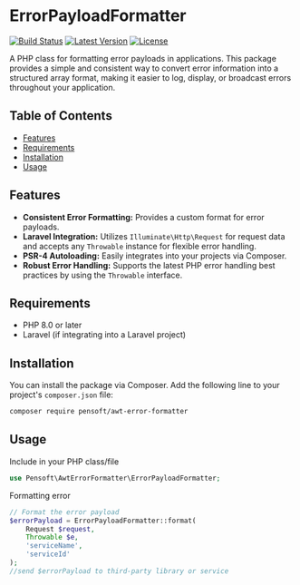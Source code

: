 # ErrorPayloadFormatter

[![Build Status](https://img.shields.io/travis/pensoft/awt-error-formatter/master.svg)](https://travis-ci.org/pensoft/awt-error-formatter)
[![Latest Version](https://img.shields.io/packagist/v/pensoft/awt-error-formatter.svg)](https://packagist.org/packages/pensoft/awt-error-formatter)
[![License](https://img.shields.io/packagist/l/pensoft/awt-error-formatter.svg)](LICENSE)

A PHP class for formatting error payloads in applications. This package provides a simple and consistent way to convert error information into a structured array format, making it easier to log, display, or broadcast errors throughout your application.

## Table of Contents

- [Features](#features)
- [Requirements](#requirements)
- [Installation](#installation)
- [Usage](#usage)

## Features

- **Consistent Error Formatting:** Provides a custom format for error payloads.
- **Laravel Integration:** Utilizes `Illuminate\Http\Request` for request data and accepts any `Throwable` instance for flexible error handling.
- **PSR-4 Autoloading:** Easily integrates into your projects via Composer.
- **Robust Error Handling:** Supports the latest PHP error handling best practices by using the `Throwable` interface.

## Requirements

- PHP 8.0 or later
- Laravel (if integrating into a Laravel project)

## Installation

You can install the package via Composer. Add the following line to your project's `composer.json` file:

```bash
composer require pensoft/awt-error-formatter
```

## Usage

Include in your PHP class/file

```php
use Pensoft\AwtErrorFormatter\ErrorPayloadFormatter;
```

Formatting error
```php
// Format the error payload
$errorPayload = ErrorPayloadFormatter::format(
    Request $request,
    Throwable $e,
    'serviceName',
    'serviceId'
);
//send $errorPayload to third-party library or service
```
